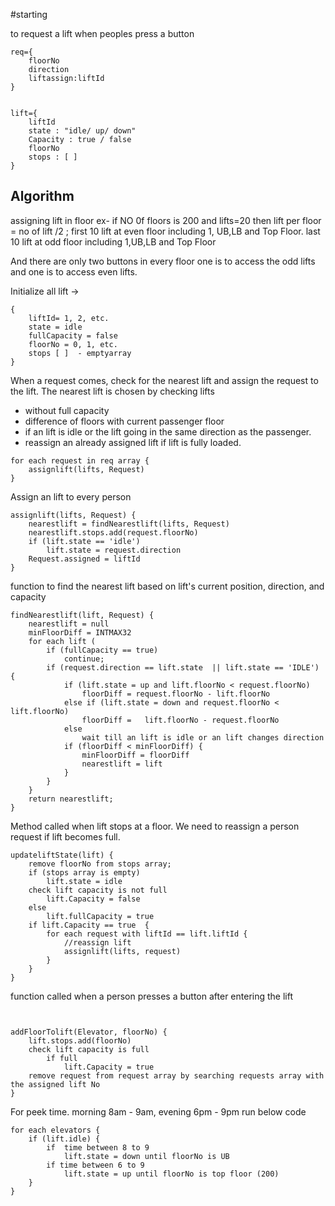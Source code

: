 #starting

to request a lift when peoples press a button 

```
req={
	floorNo
	direction
	liftassign:liftId		
}


lift={
	liftId
	state : "idle/ up/ down"
	Capacity : true / false
	floorNo
	stops : [ ] 
}
```



## Algorithm 

assigning lift in floor ex- if NO 0f floors is 200 and  lifts=20
then lift per floor = no of lift /2 ;
			first 10 lift at even floor including 1, UB,LB and Top Floor.
			last 10 lift at odd floor including 1,UB,LB and Top Floor
			

And there are only two buttons in every floor one is to access the odd lifts and one is to access even lifts.
			
Initialize all lift ->

```
{
	liftId= 1, 2, etc.  
	state = idle
	fullCapacity = false
	floorNo = 0, 1, etc.
	stops [ ]  - emptyarray
}

```
			


When a request comes, check for the nearest lift and assign the request to the lift. 
The nearest lift is chosen by checking lifts 
-  without full capacity
-  difference of floors with current passenger floor
-  if an lift is idle or the lift going in the same direction as the passenger. 
-  reassign an already assigned lift if lift is fully loaded.



```
for each request in req array {
	assignlift(lifts, Request)
}

```
Assign an lift to every person


```
assignlift(lifts, Request) {
	nearestlift = findNearestlift(lifts, Request) 
	nearestlift.stops.add(request.floorNo)
	if (lift.state == 'idle')
		lift.state = request.direction
	Request.assigned = liftId
}

```


function to find the nearest lift based on lift's current  position, direction, and capacity

```
findNearestlift(lift, Request) {
	nearestlift = null
	minFloorDiff = INTMAX32
	for each lift (
		if (fullCapacity == true)
			continue;
		if (request.direction == lift.state  || lift.state == 'IDLE') {
			if (lift.state = up and lift.floorNo < request.floorNo)
				floorDiff = request.floorNo - lift.floorNo
			else if (lift.state = down and request.floorNo < lift.floorNo)
				floorDiff =   lift.floorNo - request.floorNo
			else 
				wait till an lift is idle or an lift changes direction
			if (floorDiff < minFloorDiff) {
				minFloorDiff = floorDiff
				nearestlift = lift
			}
		} 
	}
	return nearestlift;
}
```

Method called when lift stops at a floor. We need to reassign a person request if lift becomes full.

```
updateliftState(lift) {
	remove floorNo from stops array;
	if (stops array is empty)
		lift.state = idle
	check lift capacity is not full
		lift.Capacity = false
	else
		lift.fullCapacity = true
	if lift.Capacity == true  {
		for each request with liftId == lift.liftId {
			//reassign lift
			assignlift(lifts, request)
		}
	}
}
```


function called when a person presses a button after entering the lift 

```


addFloorTolift(Elevator, floorNo) {
	lift.stops.add(floorNo)
	check lift capacity is full
		if full
			lift.Capacity = true
	remove request from request array by searching requests array with the assigned lift No
}

```

For peek time. morning 8am - 9am, evening 6pm - 9pm run below code

```
for each elevators {	
	if (lift.idle) {
		if  time between 8 to 9
			lift.state = down until floorNo is UB
		if time between 6 to 9
			lift.state = up until floorNo is top floor (200)
	}
}
```

